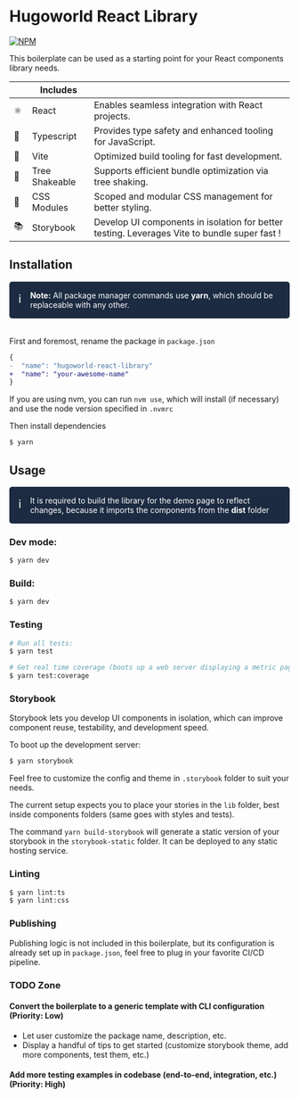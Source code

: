 # Hugoworld React Library

[![NPM](https://img.shields.io/npm/v/hugoworld-react-library.svg)](https://www.npmjs.com/package/hugoworld-react-library)

This boilerplate can be used as a starting point for your React components library needs.

| | Includes        |                                               |
| ----- | --------------- | ---------------------------------------------------------|
| ⚛️     | React           | Enables seamless integration with React projects.         |
| 📝     | Typescript      | Provides type safety and enhanced tooling for JavaScript. |
| 🚀     | Vite            | Optimized build tooling for fast development.             |
| 🌳     | Tree Shakeable  | Supports efficient bundle optimization via tree shaking.  |
| 🎨     | CSS Modules     | Scoped and modular CSS management for better styling.     |
| 📚     | Storybook       | Develop UI components in isolation for better testing. Leverages Vite to bundle super fast !    |

## Installation

<span style="border-radius: 5px; background-color: #1c2b41; color: white; padding: 1rem; display: flex; margin-bottom: 2rem;">
    <span style="font-size: 1.3rem;">ℹ️</span>
    <span style="margin-left: 1rem;">
       <b>Note:</b> All package manager commands use <b>yarn</b>, which should be replaceable with any other.
    </span>
</span>

First and foremost, rename the package in `package.json`

```diff
{
-  "name": "hugoworld-react-library"
+  "name": "your-awesome-name"
}
```

If you are using nvm, you can run `nvm use`, which will install (if necessary) and use the node version specified in `.nvmrc`

Then install dependencies

```bash
$ yarn
```

## Usage

<span style="border-radius: 5px; background-color: #1c2b41; color: white; padding: 1rem; display: flex;">
    <span style="font-size: 1.3rem;">ℹ️</span>
    <span style="margin-left: 1rem;">
       It is required to build the library for the demo page to reflect changes, because it imports the components from the <b>dist</b> folder
    </span>
</span>

### Dev mode:

```bash
$ yarn dev
```

### Build:

```bash
$ yarn dev
```

### Testing

```bash
# Run all tests:
$ yarn test

# Get real time coverage (boots up a web server displaying a metric page)
$ yarn test:coverage
```

### Storybook

Storybook lets you develop UI components in isolation, which can improve component reuse, testability, and development speed.

To boot up the development server:

```bash
$ yarn storybook
```

Feel free to customize the config and theme in `.storybook` folder to suit your needs.

The current setup expects you to place your stories in the `lib` folder, best inside components folders (same goes with styles and tests).

The command `yarn build-storybook` will generate a static version of your storybook in the `storybook-static` folder. It can be deployed to any static hosting service.

### Linting

```bash
$ yarn lint:ts
$ yarn lint:css
```

### Publishing

Publishing logic is not included in this boilerplate, but its configuration is already set up in `package.json`, feel free to plug in your favorite CI/CD pipeline.

### TODO Zone

#### Convert the boilerplate to a generic template with CLI configuration (Priority: Low)
- Let user customize the package name, description, etc.
- Display a handful of tips to get started (customize storybook theme, add more components, test them, etc.)

#### Add more testing examples in codebase (end-to-end, integration, etc.) (Priority: High)
